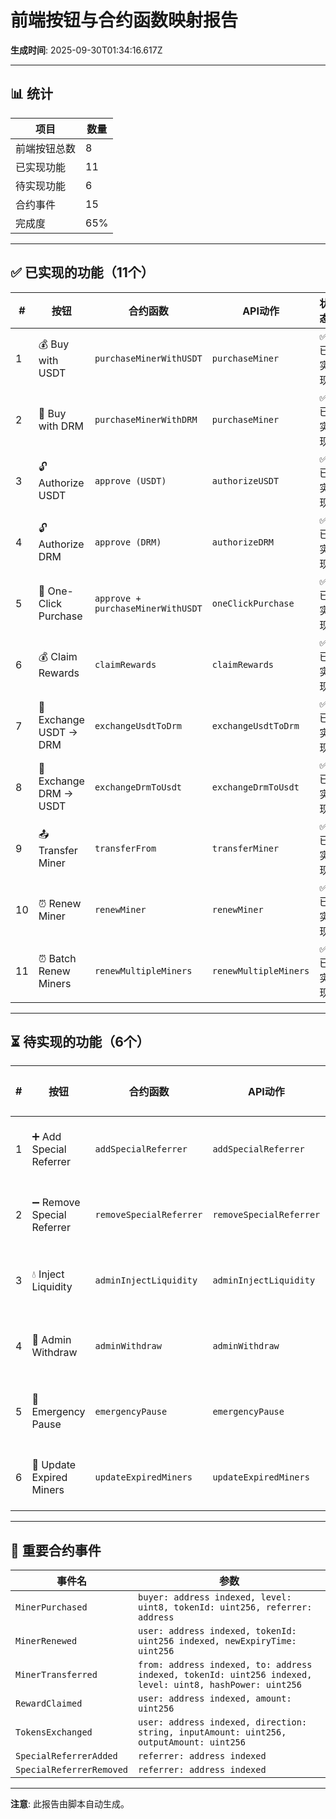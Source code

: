 # 前端按钮与合约函数映射报告

**生成时间**: 2025-09-30T01:34:16.617Z

---

## 📊 统计

| 项目 | 数量 |
|------|------|
| 前端按钮总数 | 8 |
| 已实现功能 | 11 |
| 待实现功能 | 6 |
| 合约事件 | 15 |
| 完成度 | 65% |

---

## ✅ 已实现的功能（11个）

| # | 按钮 | 合约函数 | API动作 | 状态 |
|---|------|---------|---------|------|
| 1 | 💰 Buy with USDT | `purchaseMinerWithUSDT` | `purchaseMiner` | ✅ 已实现 |
| 2 | 💎 Buy with DRM | `purchaseMinerWithDRM` | `purchaseMiner` | ✅ 已实现 |
| 3 | 🔓 Authorize USDT | `approve (USDT)` | `authorizeUSDT` | ✅ 已实现 |
| 4 | 🔓 Authorize DRM | `approve (DRM)` | `authorizeDRM` | ✅ 已实现 |
| 5 | 🚀 One-Click Purchase | `approve + purchaseMinerWithUSDT` | `oneClickPurchase` | ✅ 已实现 |
| 6 | 💰 Claim Rewards | `claimRewards` | `claimRewards` | ✅ 已实现 |
| 7 | 🔄 Exchange USDT → DRM | `exchangeUsdtToDrm` | `exchangeUsdtToDrm` | ✅ 已实现 |
| 8 | 🔄 Exchange DRM → USDT | `exchangeDrmToUsdt` | `exchangeDrmToUsdt` | ✅ 已实现 |
| 9 | 📤 Transfer Miner | `transferFrom` | `transferMiner` | ✅ 已实现 |
| 10 | ⏰ Renew Miner | `renewMiner` | `renewMiner` | ✅ 已实现 |
| 11 | ⏰ Batch Renew Miners | `renewMultipleMiners` | `renewMultipleMiners` | ✅ 已实现 |

---

## ⏳ 待实现的功能（6个）

| # | 按钮 | 合约函数 | API动作 | 优先级 | 状态 |
|---|------|---------|---------|--------|------|
| 1 | ➕ Add Special Referrer | `addSpecialReferrer` | `addSpecialReferrer` | 🟡 中 | ⏳ 待实现 |
| 2 | ➖ Remove Special Referrer | `removeSpecialReferrer` | `removeSpecialReferrer` | 🟡 中 | ⏳ 待实现 |
| 3 | 💧 Inject Liquidity | `adminInjectLiquidity` | `adminInjectLiquidity` | 🟡 中 | ⏳ 待实现 |
| 4 | 💸 Admin Withdraw | `adminWithdraw` | `adminWithdraw` | 🟡 中 | ⏳ 待实现 |
| 5 | 🔴 Emergency Pause | `emergencyPause` | `emergencyPause` | 🟢 低 | ⏳ 待实现 |
| 6 | 🔄 Update Expired Miners | `updateExpiredMiners` | `updateExpiredMiners` | 🟢 低 | ⏳ 待实现 |

---

## 📡 重要合约事件

| 事件名 | 参数 |
|--------|------|
| `MinerPurchased` | `buyer: address indexed, level: uint8, tokenId: uint256, referrer: address` |
| `MinerRenewed` | `user: address indexed, tokenId: uint256 indexed, newExpiryTime: uint256` |
| `MinerTransferred` | `from: address indexed, to: address indexed, tokenId: uint256 indexed, level: uint8, hashPower: uint256` |
| `RewardClaimed` | `user: address indexed, amount: uint256` |
| `TokensExchanged` | `user: address indexed, direction: string, inputAmount: uint256, outputAmount: uint256` |
| `SpecialReferrerAdded` | `referrer: address indexed` |
| `SpecialReferrerRemoved` | `referrer: address indexed` |

---

**注意**: 此报告由脚本自动生成。
